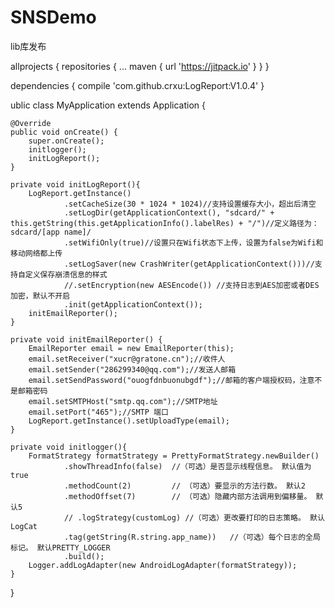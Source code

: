 # SNSDemo
lib库发布

allprojects {
		repositories {
			...
			maven { url 'https://jitpack.io' }
		}
	}
  
  
  dependencies {
	       compile 'com.github.crxu:LogReport:V1.0.4'
	}
	
	
	
 ublic class MyApplication extends Application {

    @Override
    public void onCreate() {
        super.onCreate();
        initlogger();
        initLogReport();
    }

    private void initLogReport(){
        LogReport.getInstance()
                .setCacheSize(30 * 1024 * 1024)//支持设置缓存大小，超出后清空
                .setLogDir(getApplicationContext(), "sdcard/" + this.getString(this.getApplicationInfo().labelRes) + "/")//定义路径为：sdcard/[app name]/
                .setWifiOnly(true)//设置只在Wifi状态下上传，设置为false为Wifi和移动网络都上传
                .setLogSaver(new CrashWriter(getApplicationContext()))//支持自定义保存崩溃信息的样式
                //.setEncryption(new AESEncode()) //支持日志到AES加密或者DES加密，默认不开启
                .init(getApplicationContext());
        initEmailReporter();
    }

    private void initEmailReporter() {
        EmailReporter email = new EmailReporter(this);
        email.setReceiver("xucr@gratone.cn");//收件人
        email.setSender("286299340@qq.com");//发送人邮箱
        email.setSendPassword("ouogfdnbuonubgdf");//邮箱的客户端授权码，注意不是邮箱密码
        email.setSMTPHost("smtp.qq.com");//SMTP地址
        email.setPort("465");//SMTP 端口
        LogReport.getInstance().setUploadType(email);
    }

    private void initlogger(){
        FormatStrategy formatStrategy = PrettyFormatStrategy.newBuilder()
                .showThreadInfo(false)  //（可选）是否显示线程信息。 默认值为true
                .methodCount(2)         // （可选）要显示的方法行数。 默认2
                .methodOffset(7)        // （可选）隐藏内部方法调用到偏移量。 默认5
                // .logStrategy(customLog) //（可选）更改要打印的日志策略。 默认LogCat
                .tag(getString(R.string.app_name))   //（可选）每个日志的全局标记。 默认PRETTY_LOGGER
                .build();
        Logger.addLogAdapter(new AndroidLogAdapter(formatStrategy));
    }
}
